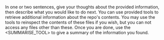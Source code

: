 In one or two sentences, give your thoughts about the provided information, then describe what you would like to do next.
You can use provided tools to retrieve additional information about the repo's contents.
You may use the <TOOLS> tools to reinspect the contents of these files if you wish, but you can not access any files other than these. Once you are done, use the <SUMMARISE_TOOL> to give a summary of the information you found.